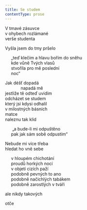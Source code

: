 ```yaml
---
title: Se studem
contentType: prose
---
```


<section>

V tmavé zásuvce  
v ohybech rozlámané  
verše studenta

Vyšla jsem do tmy pršelo

     „teď klečím a hlavu bořím do sněhu  
     kde vůně Tvých vlasů  
     stvořila pro mě poslední  
     noc“

Jak déšť dopadá  
             napadá mě  
jestliže tě odteď uvidím  
odcházet se studem  
který jsi kdysi odhalil  
v milostných básních  
matce  
naleznu tak klid

      „a bude-li mi odpuštěno  
     pak jak sám sobě odpustím“

Nebude mi více třeba  
hledat ho vně sebe

     v hloupém chichotání  
     proudů horkých nocí  
     v objetí cizích paží  
     podobně pevných to ano  
     podobně načichlých tabákem  
     podobně zarostlých v tváři

ale nikdy takových

otče

</section>
